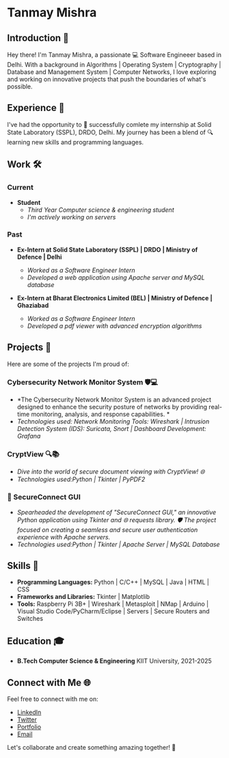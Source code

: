 # Tanmay Mishra 

## Introduction 👋
Hey there! I'm Tanmay Mishra, a passionate 💻 Software Engineeer based in Delhi. With a background in Algorithms | Operating System | Cryptography | Database and Management System | Computer Networks, I love exploring and working on innovative projects that push the boundaries of what's possible.

## Experience 💼
I've had the opportunity to 🚀 successfully comlete my internship at Solid State Laboratory (SSPL), DRDO, Delhi.
My journey has been a blend of 🔍 learning new skills and programming languages.

## Work 🛠️
### Current
- **Student**
  - *Third Year Computer science & engineering student*
  - *I'm actively working on servers*

### Past
- **Ex-Intern at Solid State Laboratory (SSPL) | DRDO | Ministry of Defence | Delhi**
  - *Worked as a Software Engineer Intern*
  - *Developed a web application using Apache server and MySQL database*

- **Ex-Intern at Bharat Electronics Limited (BEL) | Ministry of Defence | Ghaziabad**
  - *Worked as a Software Engineer Intern*
  - *Developed a pdf viewer with advanced encryption algorithms*

## Projects 🚧
Here are some of the projects I'm proud of:

### Cybersecurity Network Monitor System 🛡️💻
- *The Cybersecurity Network Monitor System is an advanced project designed to enhance the security posture of networks by providing real-time monitoring, analysis, and response capabilities. *
- *Technologies used: Network Monitoring Tools: Wireshark | Intrusion Detection System (IDS): Suricata, Snort | Dashboard Development: Grafana*

### CryptView 🔍📚
- *Dive into the world of secure document viewing with CryptView! 🌐*
- *Technologies used:Python | Tkinter | PyPDF2*


### 🚀 SecureConnect GUI
- *Spearheaded the development of "SecureConnect GUI," an innovative Python application using Tkinter and 🌐 requests library. 🛡️ The project focused on creating a seamless and secure user authentication experience with Apache servers.*
- *Technologies used:Python | Tkinter | Apache Server | MySQL Database*


## Skills 🚀
- **Programming Languages:** Python | C/C++ | MySQL | Java | HTML | CSS
- **Frameworks and Libraries:** Tkinter | Matplotlib
- **Tools:** Raspberry Pi 3B+ | Wireshark | Metasploit | NMap | Arduino | Visual Studio Code/PyCharm/Eclipse | Servers | Secure Routers and Switches

## Education 🎓
- **B.Tech Computer Science & Engineering** KIIT University, 2021-2025


## Connect with Me 🌐
Feel free to connect with me on:
- [LinkedIn](<Your LinkedIn Profile>)
- [Twitter](<Your Twitter Profile>)
- [Portfolio](<Link to your portfolio or personal website>)
- [Email](<Your Email Address>)

Let's collaborate and create something amazing together! 🚀
